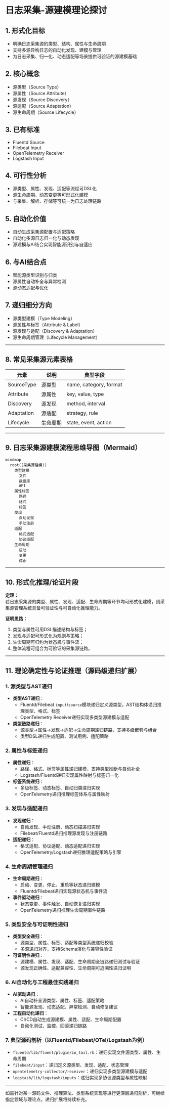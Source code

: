 # 日志采集-源建模理论探讨

## 1. 形式化目标

- 明确日志采集源的类型、结构、属性与生命周期
- 支持多源异构日志的自动化发现、建模与管理
- 为日志采集、归一化、动态适配等场景提供可验证的源建模基础

## 2. 核心概念

- 源类型（Source Type）
- 源属性（Source Attribute）
- 源发现（Source Discovery）
- 源适配（Source Adaptation）
- 源生命周期（Source Lifecycle）

## 3. 已有标准

- Fluentd Source
- Filebeat Input
- OpenTelemetry Receiver
- Logstash Input

## 4. 可行性分析

- 源类型、属性、发现、适配等流程可DSL化
- 源生命周期、动态变更等可形式化建模
- 与采集、解析、存储等可统一为日志处理链路

## 5. 自动化价值

- 自动生成采集源配置与适配策略
- 自动化多源日志归一化与动态发现
- 源建模与AI结合实现智能源识别与自适应

## 6. 与AI结合点

- 智能源类型识别与归类
- 源属性自动补全与异常检测
- 源动态适配与优化

## 7. 递归细分方向

- 源类型建模（Type Modeling）
- 源属性与标签（Attribute & Label）
- 源发现与适配（Discovery & Adaptation）
- 源生命周期管理（Lifecycle Management）

---

## 8. 常见采集源元素表格

| 元素         | 说明           | 典型字段                |
|--------------|----------------|-------------------------|
| SourceType   | 源类型         | name, category, format  |
| Attribute    | 源属性         | key, value, type        |
| Discovery    | 源发现         | method, interval        |
| Adaptation   | 源适配         | strategy, rule          |
| Lifecycle    | 生命周期       | state, event, action    |

---

## 9. 日志采集源建模流程思维导图（Mermaid）

```mermaid
mindmap
  root((采集源建模))
    类型建模
      文件
      数据库
      API
    属性标签
      路径
      格式
      标签
    发现
      自动发现
      手动注册
    适配
      格式适配
      协议适配
    生命周期
      启动
      变更
      停止
```

---

## 10. 形式化推理/论证片段

**定理：**  
若日志采集源的类型、属性、发现、适配、生命周期等环节均可形式化建模，则采集源管理系统具备可验证性与可自动化推理能力。

**证明思路：**  

1. 类型与属性可用DSL描述结构与标签；
2. 发现与适配可形式化为规则与策略；
3. 生命周期可归约为状态机与事件流；
4. 整体流程可组合为可验证的采集源链路。

---

## 11. 理论确定性与论证推理（源码级递归扩展）

### 1. 源类型与AST递归

- **类型AST递归**：
  - Fluentd/Filebeat `input`/`source`模块递归定义源类型，AST结构体递归推理类型、格式、标签
  - OpenTelemetry Receiver递归实现多类型源建模与适配
- **类型链路递归**：
  - 源类型→属性→发现→适配→生命周期递归链路，支持多级嵌套与组合
  - 类型DSL递归生成配置、测试用例、适配策略

### 2. 属性与标签递归

- **属性递归**：
  - 路径、格式、标签等属性递归建模，支持类型推断与自动补全
  - Logstash/Fluentd递归实现属性映射与标签归一化
- **标签系统递归**：
  - 多级标签、动态标签、自动归类递归实现
  - OpenTelemetry递归推理标签体系与属性映射

### 3. 发现与适配递归

- **发现递归**：
  - 自动发现、手动注册、动态扫描递归实现
  - Filebeat/Fluentd递归推理源发现与注册链路
- **适配递归**：
  - 格式适配、协议适配、动态适配递归实现
  - OpenTelemetry/Logstash递归推理适配策略与引擎

### 4. 生命周期管理递归

- **生命周期递归**：
  - 启动、变更、停止、重启等状态递归建模
  - Fluentd/Filebeat递归实现源状态机与事件流
- **事件驱动递归**：
  - 状态变更、事件触发、自动恢复递归实现
  - OpenTelemetry递归推理生命周期事件链路

### 5. 类型安全与可证明性递归

- **类型安全递归**：
  - 源类型、属性、标签、适配等类型系统递归校验
  - 多源递归对齐，支持Schema演化与兼容性验证
- **可证明性递归**：
  - 源建模、属性、发现、适配、生命周期全链路递归测试与验证
  - 源发现正确性、适配兼容性、生命周期可追溯性递归证明

### 6. AI自动化与工程最佳实践递归

- **AI驱动递归**：
  - AI自动补全源类型、属性、标签、适配策略
  - 智能源发现、动态适配、异常检测、自动修复建议
- **工程自动化递归**：
  - CI/CD自动生成源建模、属性、适配、生命周期配置
  - 自动化测试、监控、回滚递归链路

### 7. 典型源码剖析（以Fluentd/Filebeat/OTel/Logstash为例）

- `fluentd/lib/fluent/plugin/in_tail.rb`：递归实现文件源类型、属性、生命周期
- `filebeat/input`：递归定义源类型、发现、适配、状态管理
- `opentelemetry-collector/receiver`：递归实现多类型源建模与适配
- `logstash/lib/logstash/inputs`：递归实现多协议源类型与属性映射

---

如需针对某一源码文件、推理算法、类型系统实现等进行更深层递归剖析，可继续指定领域与理论点，递归扩展将持续补充。

